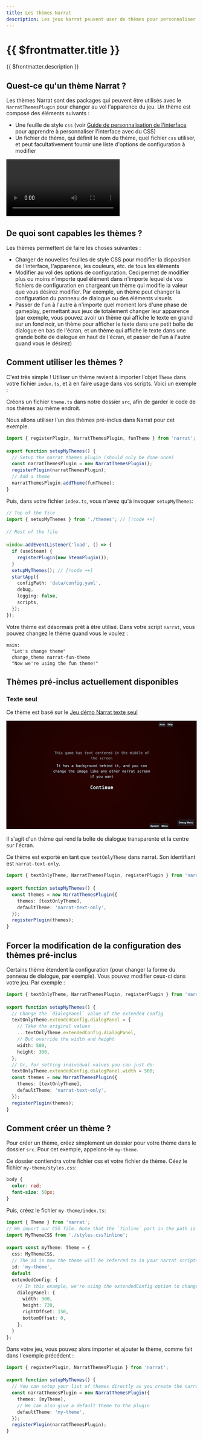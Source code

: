 ```yaml
---
title: Les thèmes Narrat
description: Les jeux Narrat peuvent user de thèmes pour personnaliser l'apparence et la disposition des éléments du jeu, et peuvent passer d'un thème à l'autre pendant les phases de gameplay
---
```


# {{ $frontmatter.title }}

{{ $frontmatter.description }}

## Quest-ce qu'un thème Narrat ?

Les thèmes Narrat sont des packages qui peuvent être utilisés avec le `NarratThemesPlugin` pour changer au vol l'apparence du jeu. Un thème est composé des éléments suivants :

- Une feuille de style `css` (voir [Guide de personnalisation de l'interface](./customising-ui.md) pour apprendre à personnaliser l'interface avec du CSS)
- Un fichier de thème, qui définit le nom du thème, quel fichier `css` utiliser, et peut facultativement fournir une liste d'options de configuration à modifier

<video controls="controls" src="./themes/narrat-themes.mp4" type="video/mp4" autoplay="true"></video>

## De quoi sont capables les thèmes ?

Les thèmes permettent de faire les choses suivantes :

- Charger de nouvelles feuilles de style CSS pour modifier la disposition de l'interface, l'apparence, les couleurs, etc. de tous les éléments
- Modifier au vol des options de configuration. Ceci permet de modifier plus ou moins n'importe quel élément dans n'importe lequel de vos fichiers de configuration en chargeant un thème qui modifie la valeur que vous désirez modifier. Par exemple, un thème peut changer la configuration du panneau de dialogue ou des éléments visuels
- Passer de l'un à l'autre à n'importe quel moment lors d'une phase de gameplay, permettant aux jeux de totalement changer leur apparence (par exemple, vous pouvez avoir un thème qui affiche le texte en grand sur un fond noir, un thème pour afficher le texte dans une petit boîte de dialogue en bas de l'écran, et un thème qui affiche le texte dans une grande boîte de dialogue en haut de l'écran, et passer de l'un à l'autre quand vous le désirez)

## Comment utiliser les thèmes ?

C'est très simple ! Utiliser un thème revient à importer l'objet `Theme` dans votre fichier `index.ts`, et à en faire usage dans vos scripts. Voici un exemple :

Créons un fichier `theme.ts` dans notre dossier `src`, afin de garder le code de nos thèmes au même endroit.

Nous allons utiliser l'un des thèmes pré-inclus dans Narrat pour cet exemple.

```ts
import { registerPlugin, NarratThemesPlugin, funTheme } from 'narrat';

export function setupMyThemes() {
  // Setup the narrat themes plugin (should only be done once)
  const narratThemesPlugin = new NarratThemesPlugin();
  registerPlugin(narratThemesPlugin);
  // Add a theme
  narratThemesPlugin.addTheme(funTheme);
}
```

Puis, dans votre fichier `index.ts`, vous n'avez qu'à invoquer `setupMyThemes`:

```ts
// Top of the file
import { setupMyThemes } from './themes'; // [!code ++]

// Rest of the file

window.addEventListener('load', () => {
  if (useSteam) {
    registerPlugin(new SteamPlugin());
  }
  setupMyThemes(); // [!code ++]
  startApp({
    configPath: 'data/config.yaml',
    debug,
    logging: false,
    scripts,
  });
});
```

Votre thème est désormais prêt à être utilisé. Dans votre script `narrat`, vous pouvez changez le thème quand vous le voulez :

```narrat
main:
  "Let's change theme"
  change_theme narrat-fun-theme
  "Now we're using the fun theme!"
```

## Thèmes pré-inclus actuellement disponibles

### Texte seul

Ce thème est basé sur le [Jeu démo Narrat texte seul](https://github.com/liana-p/narrat-examples/tree/main/text-only)


![Thème texte seul](../../guides/themes/text-only.png)

Il s'agit d'un thème qui rend la boîte de dialogue transparente et la centre sur l'écran. 

Ce thème est exporté en tant que `textOnlyTheme` dans narrat. Son identifiant est `narrat-text-only`.

```ts
import { textOnlyTheme, NarratThemesPlugin, registerPlugin } from 'narrat';

export function setupMyThemes() {
  const themes = new NarratThemesPlugin({
    themes: [textOnlyTheme],
    defaultTheme: 'narrat-text-only',
  });
  registerPlugin(themes);
}
```

## Forcer la modification de la configuration des thèmes pré-inclus

Certains thème étendent la configuration (pour changer la forme du panneau de dialogue, par exemple). Vous pouvez modifier ceux-ci dans votre jeu. Par exemple :

```ts
import { textOnlyTheme, NarratThemesPlugin, registerPlugin } from 'narrat';

export function setupMyThemes() {
  // Change the `dialogPanel` value of the extended config
  textOnlyTheme.extendedConfig.dialogPanel = {
    // Take the original values
    ...textOnlyTheme.extendedConfig.dialogPanel,
    // But override the width and height
    width: 500,
    height: 300,
  };
  // Or, for setting individual values you can just do:
  textOnlyTheme.extendedConfig.dialogPanel.width = 500;
  const themes = new NarratThemesPlugin({
    themes: [textOnlyTheme],
    defaultTheme: 'narrat-text-only',
  });
  registerPlugin(themes);
}
```

## Comment créer un thème ?

Pour créer un thème, créez simplement un dossier pour votre thème dans le dossier `src`. Pour cet exemple, appelons-le `my-theme`.

Ce dossier contiendra votre fichier css et votre fichier de thème. Céez le fichier `my-theme/styles.css`:

```css
body {
  color: red;
  font-size: 50px;
}
```

Puis, créez le fichier `my-theme/index.ts`:

```ts
import { Theme } from 'narrat';
// We import our CSS file. Note that the `?inline` part in the path is important.
import MyThemeCSS from './styles.css?inline';

export const myTheme: Theme = {
  css: MyThemeCSS,
  // The id is how the theme will be referred to in your narrat scripts
  id: 'my-theme',
  default
  extendedConfig: {
    // In this example, we're using the extendedConfig option to change the size and position of the dialog panel. You can override any values in the config in this extendedConfig option.
    dialogPanel: {
      width: 900,
      height: 720,
      rightOffset: 150,
      bottomOffset: 0,
    },
  }
};
```

Dans votre jeu, vous pouvez alors importer et ajouter le thème, comme fait dans l'exemple précédent :

```ts
import { registerPlugin, NarratThemesPlugin } from 'narrat';

export function setupMyThemes() {
  // You can setup your list of themes directly as you create the narrat plugin if you want
  const narratThemesPlugin = new NarratThemesPlugin({
    themes: [myTheme],
    // We can also give a default theme to the plugin
    defaultTheme: 'my-theme',
  });
  registerPlugin(narratThemesPlugin);
}
```






